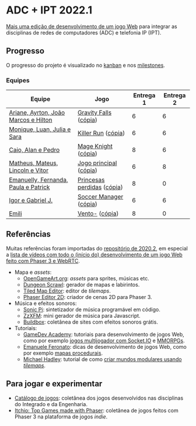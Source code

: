 # ADC + IPT 2022.1

[Mais uma edição de desenvolvimento de um jogo Web](https://boidacarapreta.github.io) para integrar as disciplinas de redes de computadores (ADC) e telefonia IP (IPT).

## Progresso

O progresso do projeto é visualizado no [kanban](//github.com/boidacarapreta/adcipt20221/projects/1?fullscreen=true) e nos [milestones](//github.com/boidacarapreta/adcipt20221/milestones?direction=asc&sort=due_date&state=open).

### Equipes

| Equipe                                                                 | Jogo                                                                                                                                                            | Entrega 1 | Entrega 2 |
| ---------------------------------------------------------------------- | --------------------------------------------------------------------------------------------------------------------------------------------------------------- | --------- | --------- |
| [Ariane, Ayrton, João Marcos e Hilton](https://github.com/ifscgf)      | [Gravity Falls](https://github.com/ifscgf/Gravity-Falls) ([cópia](https://github.com/boidacarapreta/adcipt20221-ifscgf-Gravity-Falls))                          | 6         | 6         |
| [Monique, Luan, Julia e Sara](https://github.com/C-K-R-S)              | [Killer Run](https://github.com/C-K-R-S/Killer-Run) ([cópia](https://github.com/boidacarapreta/adcipt20221-C-K-R-S-Killer-Run))                                 | 6         | 6         |
| [Caio, Alan e Pedro](https://github.com/El-Gato-Gordo)                 | [Mage Knight](https://github.com/El-Gato-Gordo/MageKnight) ([cópia](https://github.com/boidacarapreta/adcipt20221-El-Gato-Gordo-MageKnight))                    | 8         | 6         |
| [Matheus, Mateus, Lincoln e Vitor](https://github.com/whatsapp22)      | [Jogo principal](https://github.com/whatsapp22/Jogo-principal) ([cópia](https://github.com/boidacarapreta/adcipt20221-whatsapp22-Jogo-principal))               | 6         | 8         |
| [Emanuelly, Fernanda, Paula e Patrick](https://github.com/four-landia) | [Princesas perdidas](https://github.com/four-landia/Princesas-perdidas) ([cópia](https://github.com/boidacarapreta/adcipt20221-four-landia-Princesas-perdidas)) | 8         | 0         |
| [Igor e Gabriel J.](https://github.com/gabgilds)                       | [Soccer Manager](https://github.com/gabgilds/Soccer-Manager) ([cópia](https://github.com/boidacarapreta/adcipt20221-gabgilds-Soccer-Manager))                   | 6         | 6         |
| [Emili](https://github.com/E-M-I-L-I)                                  | [Vento-](https://github.com/E-M-I-L-I/Vento-) ([cópia](https://github.com/boidacarapreta/adcipt20221-E-M-I-L-I-Vento-))                                         | 8         | 0         |

## Referências

Muitas referências foram importadas do [repositório de 2020.2](https:////github.com/boidacarapreta/arc20202), em especial a [lista de vídeos com todo o (início do) desenvolvimento de um jogo Web feito com Phaser 3 e WebRTC](https://www.youtube.com/watch?v=fx4JN1QqtPc&list=PLje9mMro7hT0pDZWroVNyg-YbBGhJNsxU).

- Mapa e _assets_:
  - [OpenGameArt.org](https://opengameart.org/): _assets_ para sprites, músicas etc.
  - [Dungeon Scrawl](https://dungeonscrawl.com/): gerador de mapas e labirintos.
  - [Tiled Map Editor](https://www.mapeditor.org/): editor de _tilemaps_.
  - [Phaser Editor 2D](https://github.com/PhaserEditor2D/PhaserEditor): criador de cenas 2D para Phaser 3.
- Música e efeitos sonoros:
  - [Sonic Pi](https://sonic-pi.net/): sintetizador de música programável em código.
  - [ZzXFM](https://keithclark.co.uk/articles/zzfxm/): mini gerador de música para Javascript.
  - [Buildbox](https://www.buildbox.com/13-places-to-find-free-game-sound-effects/): coletânea de sites com efeitos sonoros grátis.
- Tutoriais:
  - [GameDev Academy](https://gamedevacademy.org/): tutoriais para desenvolvimento de jogos Web, como por exemplo [jogos multijogador com Socket.IO](https://gamedevacademy.org/create-a-basic-multiplayer-game-in-phaser-3-with-socket-io-part-1/) e [MMORPGs](https://phasertutorials.com/how-to-create-a-phaser-3-mmorpg-part-1/).
  - [Emanuele Feronato](https://www.emanueleferonato.com/): dicas de desenvolvimento de jogos Web, como por exemplo [mapas procedurais](https://www.emanueleferonato.com/2019/01/29/javascript-procedural-dungeon-generator-found-on-github-fixed-a-bit-and-about-to-be-expanded/).
  - [Michael Hadley](https://medium.com/@michaelwesthadley): tutorial de como [criar mundos modulares usando _tilemaps_](https://medium.com/@michaelwesthadley/modular-game-worlds-in-phaser-3-tilemaps-1-958fc7e6bbd6).

## Para jogar e experimentar

- [Catálogo de jogos](https://github.com/boidacarapreta/catalogo-de-jogos): coletânea dos jogos desenvolvidos nas disciplinas do Integrado e da Engenharia.
- [Itchio: Top Games made with Phaser](https://itch.io/games/made-with-phaser): coletânea de jogos feitos com Phaser 3 na plataforma de jogos _indie_.
